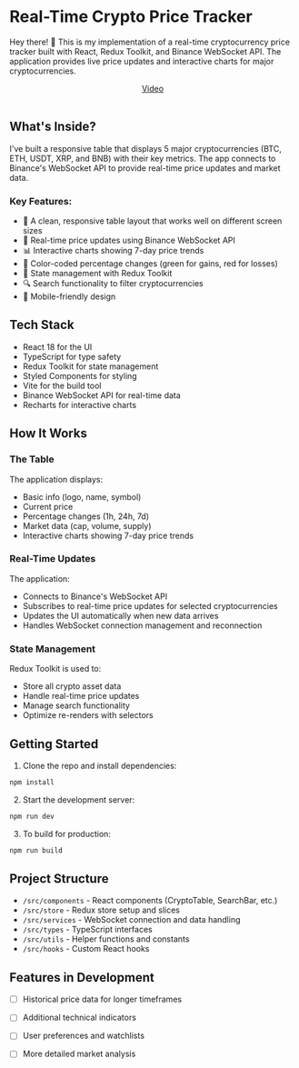 # Real-Time Crypto Price Tracker

Hey there! 👋 This is my implementation of a real-time cryptocurrency price tracker built with React, Redux Toolkit, and Binance WebSocket API. The application provides live price updates and interactive charts for major cryptocurrencies.
<div align='center'>
<span><a href='https://raw.githubusercontent.com//aka-shinu/XivTech/main/public/demo.mp4'>Video</a></span>
</div>&nbsp;

## What's Inside?

I've built a responsive table that displays 5 major cryptocurrencies (BTC, ETH, USDT, XRP, and BNB) with their key metrics. The app connects to Binance's WebSocket API to provide real-time price updates and market data.

### Key Features:

- 🎨 A clean, responsive table layout that works well on different screen sizes
- 🔄 Real-time price updates using Binance WebSocket API
- 📊 Interactive charts showing 7-day price trends
- 🎯 Color-coded percentage changes (green for gains, red for losses)
- 💾 State management with Redux Toolkit
- 🔍 Search functionality to filter cryptocurrencies
- 📱 Mobile-friendly design

## Tech Stack

- React 18 for the UI
- TypeScript for type safety
- Redux Toolkit for state management
- Styled Components for styling
- Vite for the build tool
- Binance WebSocket API for real-time data
- Recharts for interactive charts

## How It Works

### The Table
The application displays:
- Basic info (logo, name, symbol)
- Current price
- Percentage changes (1h, 24h, 7d)
- Market data (cap, volume, supply)
- Interactive charts showing 7-day price trends

### Real-Time Updates
The application:
- Connects to Binance's WebSocket API
- Subscribes to real-time price updates for selected cryptocurrencies
- Updates the UI automatically when new data arrives
- Handles WebSocket connection management and reconnection

### State Management
Redux Toolkit is used to:
- Store all crypto asset data
- Handle real-time price updates
- Manage search functionality
- Optimize re-renders with selectors

## Getting Started

1. Clone the repo and install dependencies:
```bash
npm install
```

2. Start the development server:
```bash
npm run dev
```

3. To build for production:
```bash
npm run build
```

## Project Structure

- `/src/components` - React components (CryptoTable, SearchBar, etc.)
- `/src/store` - Redux store setup and slices
- `/src/services` - WebSocket connection and data handling
- `/src/types` - TypeScript interfaces
- `/src/utils` - Helper functions and constants
- `/src/hooks` - Custom React hooks

## Features in Development

- [ ] Historical price data for longer timeframes
- [ ] Additional technical indicators
- [ ] User preferences and watchlists
- [ ] More detailed market analysis

